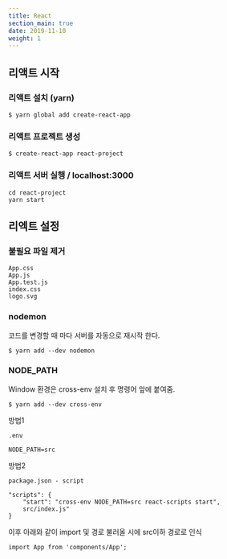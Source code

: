 ```yaml
---
title: React
section_main: true
date: 2019-11-10
weight: 1
---
```


## 리액트 시작

### 리액트 설치 (yarn)
```
$ yarn global add create-react-app
```

### 리액트 프로젝트 생성
```
$ create-react-app react-project
```

### 리액트 서버 실행 / localhost:3000
```
cd react-project
yarn start
```

## 리엑트 설정

### 불필요 파일 제거
```
App.css
App.js
App.test.js
index.css
logo.svg
```

### nodemon
코드를 변경할 때 마다 서버를 자동으로 재시작 한다.
```
$ yarn add --dev nodemon
```

### NODE_PATH

Window 환경은 cross-env 설치 후 명령어 앞에 붙여줌.
```
$ yarn add --dev cross-env
```

방법1
```
.env

NODE_PATH=src
```

방법2
```
package.json - script

"scripts": {
    "start": "cross-env NODE_PATH=src react-scripts start",
    src/index.js"
}
```

이후 아래와 같이 import 및 경로 불러올 시에 src이하 경로로 인식

```
import App from 'components/App';
```
